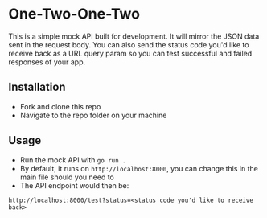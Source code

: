 # One-Two-One-Two

This is a simple mock API built for development. It will mirror the JSON data sent in the request body. You can also send the status code you'd like to receive back as a URL query param so you can test successful and failed responses of your app.

## Installation

- Fork and clone this repo
- Navigate to the repo folder on your machine

## Usage

- Run the mock API with `go run .`
- By default, it runs on `http://localhost:8000`, you can change this in the main file should you need to
- The API endpoint would then be:

`http://localhost:8000/test?status=<status code you'd like to receive back>`
